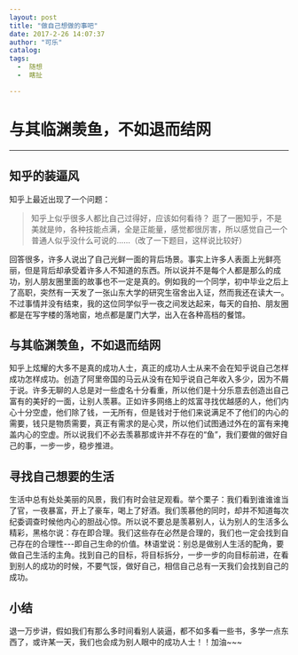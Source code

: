 ```yaml
---
layout: post
title: "做自己想做的事吧"
date: 2017-2-26 14:07:37
author: "可乐"
catalog:
tags:
  -  随想
  -  瞎扯

---
```



# 与其临渊羡鱼，不如退而结网   
----------------------
## 知乎的装逼风
知乎上最近出现了一个问题：
> 知乎上似乎很多人都比自己过得好，应该如何看待？
逛了一圈知乎，不是美就是帅，各种技能点满，全是正能量，感觉都很厉害，所以感觉自己一个普通人似乎没什么可说的……（改了一下题目，这样说比较好）    
    
回答很多，许多人说出了自己光鲜一面的背后场景。事实上许多人表面上光鲜亮丽，但是背后却承受着许多人不知道的东西。所以说并不是每个人都是那么的成功，别人朋友圈里面的故事也不一定是真的。例如我的一个同学，初中毕业之后上了高职，突然有一天发了一张山东大学的研究生宿舍出入证，然而我还在读大一。不过事情并没有结束，我的这位同学似乎一夜之间发达起来，每天的自拍、朋友圈都是在写字楼的落地窗，地点都是厦门大学，出入在各种高档的餐馆。    
## 与其临渊羡鱼，不如退而结网   
知乎上炫耀的大多不是真的成功人士，真正的成功人士从来不会在知乎说自己怎样成功怎样成功。创造了阿里帝国的马云从没有在知乎说自己年收入多少，因为不屑于说。许多无聊的人总是对一些虚名十分看重，所以他们是十分乐意去创造出自己富有的美好的一面，让别人羡慕。正如许多网络上的炫富寻找优越感的人，他们内心十分空虚，他们除了钱，一无所有，但是钱对于他们来说满足不了他们的内心的需要，钱只是物质需要，真正有需求的是心灵，所以他们试图通过外在的富有来掩盖内心的空虚。所以说我们不必去羡慕那或许并不存在的“鱼”，我们要做的做好自己的事，一步一步，稳步推进。
## 寻找自己想要的生活
生活中总有处处美丽的风景，我们有时会驻足观看。举个栗子：我们看到谁谁谁当了官，一夜暴富，开上了豪车，喝上了好酒。我们羡慕他的同时，却并不知道每次纪委调查时候他内心的胆战心惊。所以说不要总是羡慕别人，认为别人的生活多么精彩，黑格尔说：存在即合理。我们这些存在必然是合理的，我们也一定会找到自己存在的合理性---即自己生命的价值。林语堂说：别总是做别人生活的配角，要做自己生活的主角。找到自己的目标，将目标拆分，一步一步的向目标前进，在看到别人的成功的时候，不要气馁，做好自己，相信自己总有一天我们会找到自己的成功。
## 小结
退一万步讲，假如我们有那么多时间看别人装逼，都不如多看一些书，多学一点东西了，或许某一天，我们也会成为别人眼中的成功人士！！加油~~~